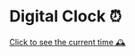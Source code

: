 # Digital Clock ⏰
[Click to see the current time 🕰️](https://avantikasingh2110.github.io/Digital_Clock/)